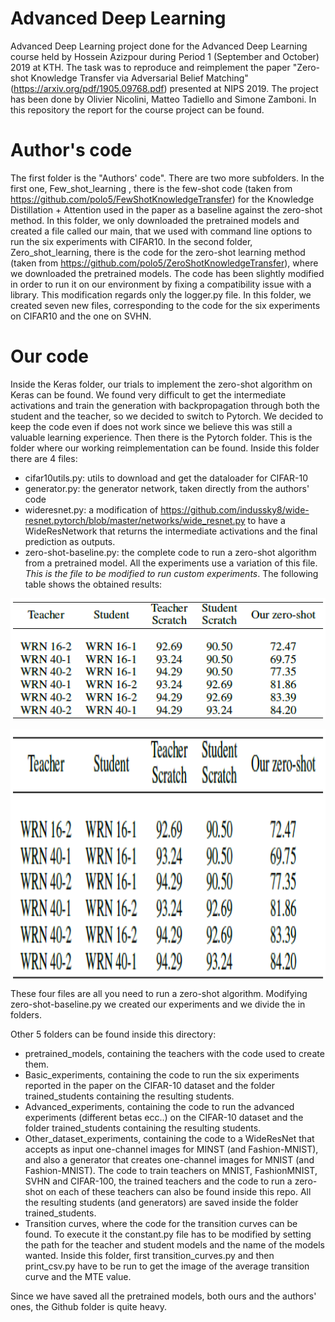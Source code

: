 # Advanced Deep Learning
Advanced Deep Learning project done for the Advanced Deep Learning course held by Hossein Azizpour during Period 1 (September and October) 2019 at KTH.
The task was to reproduce and reimplement the paper "Zero-shot Knowledge Transfer via Adversarial Belief Matching" (https://arxiv.org/pdf/1905.09768.pdf) presented at NIPS 2019. 
The project has been done by Olivier Nicolini, Matteo Tadiello and Simone Zamboni.
In this repository the report for the course project can be found.

# Author's code
The first folder is the "Authors' code". There are two more subfolders. 
In the first one, Few_shot_learning , there is the few-shot code (taken from https://github.com/polo5/FewShotKnowledgeTransfer) for the Knowledge Distillation + Attention used in the paper as a baseline against the zero-shot method. In this folder, we only downloaded the pretrained models and created a file called our main, that we used with command line options to run the six experiments with CIFAR10.
In the second folder, Zero_shot_learning, there is the code for the zero-shot learning method (taken from https://github.com/polo5/ZeroShotKnowledgeTransfer), where we downloaded the pretrained models. The code has been slightly modified in order to run it on our environment by fixing a compatibility issue with a library. This modification regards only the logger.py file. In this folder, we created seven new files, corresponding to the code for the six experiments on CIFAR10 and the one on SVHN.

# Our code
Inside the Keras folder,  our trials to implement the zero-shot algorithm on Keras can be found. We found very difficult to get the intermediate activations and train the generation with backpropagation through both the student and the teacher, so we decided to switch to Pytorch. We decided to keep the code even if does not work since we believe this was still a valuable learning experience.
Then there is the Pytorch folder. This is the folder where our working reimplementation can be found. Inside this folder there are 4 files:
 - cifar10utils.py: utils to download and get the dataloader for CIFAR-10
 - generator.py: the generator network, taken directly from the authors' code
 - wideresnet.py: a modification of https://github.com/indussky8/wide-resnet.pytorch/blob/master/networks/wide_resnet.py to have a WideResNetwork that returns the intermediate activations and the final prediction as outputs.
 - zero-shot-baseline.py: the complete code to run a zero-shot algorithm from a pretrained model. All the experiments use a variation of this file. *This is the file to be modified to run custom experiments*.
The following table shows the obtained results:

![text](https://github.com/SZamboni/advanceddeep/blob/master/Our_code/Pytorch/Basic_experiments/table_CIFAR10_ours.png?style=centerme)

<img align="center" width="600" height="400" src="https://github.com/SZamboni/advanceddeep/blob/master/Our_code/Pytorch/Basic_experiments/table_CIFAR10_ours.png">

These four files are all you need to run a zero-shot algorithm. Modifying zero-shot-baseline.py we created our experiments and we divide the in folders.

Other 5 folders can be found inside this directory:
 - pretrained_models, containing the teachers with the code used to create them.
 - Basic_experiments, containing the code to run the six experiments reported in the paper on the CIFAR-10 dataset and the folder trained_students containing the resulting students.
- Advanced_experiments, containing the code to run the advanced experiments (different betas ecc..) on the CIFAR-10 dataset and the folder trained_students containing the resulting students.
 - Other_dataset_experiments, containing the code to a WideResNet that accepts as input one-channel images for MINST (and Fashion-MNIST), and also a generator that creates one-channel images for MNIST (and Fashion-MNIST). The code to train teachers on MNIST, FashionMNIST, SVHN and CIFAR-100, the trained teachers and the code to run a zero-shot on each of these teachers can also be found inside this repo. All the resulting students (and generators) are saved inside the folder trained_students.
 - Transition curves, where the code for the transition curves can be found. To execute it the constant.py file has to be modified by setting the path for the teacher and student models and the name of the models wanted. Inside this folder, first transition_curves.py and then print_csv.py have to be run to get the image of the average transition curve and the MTE value.

Since we have saved all the pretrained models, both ours and the authors' ones, the Github folder is quite heavy.
